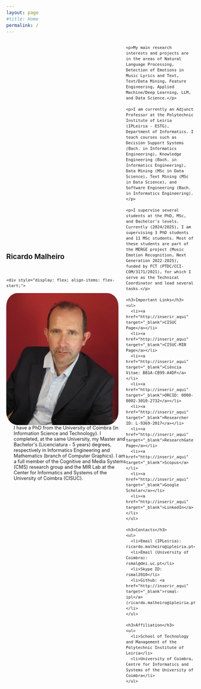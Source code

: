 ```yaml
---
layout: page
#title: Home
permalink: /
---
```


<style>
  /* Ajustar o tamanho da fonte para parágrafos */
  .page-content p {
      font-size: 0.95em;
      line-height: 1.6em;
  }

  /* Ajustar imagem na página index.md */
  .index-image {
      float: left;
      margin-right: 20px;
      margin-top: 0;
      width: 300px; /* Pode ajustar conforme necessário */
  }
</style>

<div style="font-size: 0.9em; display: flex; align-items: center;">
  <div style="flex: 1;">
    <h2>Ricardo Malheiro</h2>
<br>
    
	<div style="display: flex; align-items: flex-start;">
  <div style="flex: 0 0 auto; padding-right: 20px;">
    <img src="RM.JPG" alt="Ricardo Malheiro" style="float: right; max-width: 300px; border-radius: 10%;">
  </div>
  
  
  
  <div style="flex: 1; padding-left: 20px;">
    <p>I have a PhD from the University of Coimbra (in Information Science and Technology). I completed, at the same University, my Master and Bachelor's (Licenciatura - 5 years) degrees, respectively in Informatics Engineering and Mathematics (branch of Computer Graphics). I am a full member of the Cognitive and Media Systems (CMS) research group and the MIR Lab at the Center for Informatics and Systems of the University of Coimbra (CISUC).</p>
  </div>
</div>

	
	
	
	
	
	<p>My main research interests and projects are in the areas of Natural Language Processing, Detection of Emotions in Music Lyrics and Text, Text/Data Mining, Feature Engineering, Applied Machine/Deep Learning, LLM, and Data Science.</p>

    <p>I am currently an Adjunct Professor at the Polytechnic Institute of Leiria (IPLeiria - ESTG), Department of Informatics. I teach courses such as Decision Support Systems (Bach. in Informatics Engineering), Knowledge Engineering (Bach. in Informatics Engineering), Data Mining (MSc in Data Science), Text Mining (MSc in Data Science), and Software Engineering (Bach. in Informatics Engineering).</p>

    <p>I supervise several students at the PhD, MSc, and Bachelor's levels. Currently (2024/2025), I am supervising 3 PhD students and 11 MSc students. Most of these students are part of the MERGE project (Music Emotion Recognition, Next Generation 2022-2025), funded by FCT (PTDC/CCI-COM/3171/2021), for which I serve as the Technical Coordinator and lead several tasks.</p>

    <h3>Important Links</h3>
    <ul>
      <li><a href="http://inserir_aqui" target="_blank">CISUC Page</a></li>
      <li><a href="http://inserir_aqui" target="_blank">CISUC-MIR Page</a></li>
      <li><a href="http://inserir_aqui" target="_blank">Ciência Vitae: B81A-CB99-A4DF</a></li>
      <li><a href="http://inserir_aqui" target="_blank">ORCID: 0000-0002-3010-2732</a></li>
      <li><a href="http://inserir_aqui" target="_blank">Researcher ID: L-9369-2017</a></li>
      <li><a href="http://inserir_aqui" target="_blank">ResearchGate Page</a></li>
      <li><a href="http://inserir_aqui" target="_blank">Scopus</a></li>
      <li><a href="http://inserir_aqui" target="_blank">Google Scholar</a></li>
      <li><a href="http://inserir_aqui" target="_blank">LinkedIn</a></li>
    </ul>

    <h3>Contacts</h3>
    <ul>
      <li>Email (IPLeiria): ricardo.malheiro@ipleiria.pt</li>
      <li>Email (University of Coimbra): rsmal@dei.uc.pt</li>
      <li>Skype ID: rsmal2010</li>
      <li>Github: <a href="http://inserir_aqui" target="_blank">rsmal-ipl</a> (ricardo.malheiro@ipleiria.pt)</li>
    </ul>

    <h3>Affiliation</h3>
    <ul>
      <li>School of Technology and Management of the Polytechnic Institute of Leiria</li>
      <li>University of Coimbra, Centre for Informatics and Systems of the University of Coimbra</li>
    </ul>
  </div>

  
</div>

